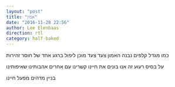 ```yaml
---
layout: "post"
title: "אמון"
date: "2016-11-28 22:56"
author: Lee Elenbaas
direction: rtl
category: half-baked
---
```

כמו מגדל קלפים
נבנה האמון
צעד צעד
מוכן ליפול
ברגע אחד
של חוסר זהירות

על בסיס רעוע זה
אנו בונים את חיינו
קשרינו עם אחרים
אהבותינו
שאיפותינו

בניין מדהים
מפעל חיינו
